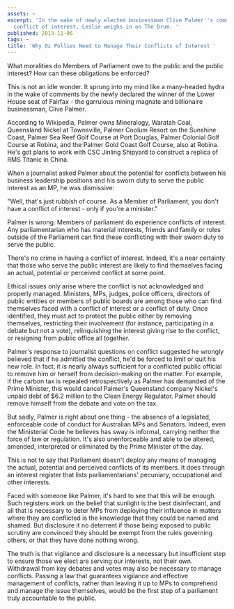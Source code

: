 ```yaml
---
assets: ~
excerpt: 'In the wake of newly elected businessman Clive Palmer''s comments about
  conflict of interest, Leslie weighs in on The Drum. '
published: 2013-11-06
tags: ~
title: 'Why Oz Pollies Need to Manage Their Conflicts of Interest '
---
```

What moralities do Members of Parliament owe to the public and the public interest? How can these obligations be enforced? 

This is not an idle wonder. It sprung into my mind like a many-headed hydra in the wake of comments by the newly declared the winner of the Lower House seat of Fairfax - the garrulous mining magnate and billionaire businessman, Clive Palmer.

According to Wikipedia, Palmer owns Mineralogy, Waratah Coal, Queensland Nickel at Townsville, Palmer Coolum Resort on the Sunshine Coast, Palmer Sea Reef Golf Course at Port Douglas, Palmer Colonial Golf Course at Robina, and the Palmer Gold Coast Golf Course, also at Robina. He's got plans to work with CSC Jinling Shipyard to construct a replica of RMS Titanic in China.

When a journalist asked Palmer about the potential for conflicts between his business leadership positions and his sworn duty to serve the public interest as an MP, he was dismissive:

"Well, that's just rubbish of course. As a Member of Parliament, you don't have a conflict of interest - only if you're a minister."

Palmer is wrong. Members of parliament do experience conflicts of interest. Any parliamentarian who has material interests, friends and family or roles outside of the Parliament can find these conflicting with their sworn duty to serve the public.

There's no crime in having a conflict of interest. Indeed, it's a near certainty that those who serve the public interest are likely to find themselves facing an actual, potential or perceived conflict at some point.

Ethical issues only arise where the conflict is not acknowledged and properly managed. Ministers, MPs, judges, police officers, directors of public entities or members of public boards are among those who can find themselves faced with a conflict of interest or a conflict of duty. Once identified, they must act to protect the public either by removing themselves, restricting their involvement (for instance, participating in a debate but not a vote), relinquishing the interest giving rise to the conflict, or resigning from public office all together.

Palmer's response to journalist questions on conflict suggested he wrongly believed that if he admitted the conflict, he'd be forced to limit or quit his new role. In fact, it is nearly always sufficient for a conflicted public official to remove him or herself from decision-making on the matter. For example, if the carbon tax is repealed retrospectively as Palmer has demanded of the Prime Minister, this would cancel Palmer's Queensland company Nickel's unpaid debt of $6.2 million to the Clean Energy Regulator. Palmer should remove himself from the debate and vote on the tax.

But sadly, Palmer is right about one thing - the absence of a legislated, enforceable code of conduct for Australian MPs and Senators. Indeed, even the Ministerial Code he believes has sway is informal, carrying neither the force of law or regulation. It's also unenforceable and able to be altered, amended, interpreted or eliminated by the Prime Minister of the day.

This is not to say that Parliament doesn't deploy any means of managing the actual, potential and perceived conflicts of its members. It does through an interest register that lists parliamentarians' pecuniary, occupational and other interests.

Faced with someone like Palmer, it's hard to see that this will be enough. Such registers work on the belief that sunlight is the best disinfectant, and all that is necessary to deter MPs from deploying their influence in matters where they are conflicted is the knowledge that they could be named and shamed. But disclosure it no deterrent if those being exposed to public scrutiny are convinced they should be exempt from the rules governing others, or that they have done nothing wrong.

The truth is that vigilance and disclosure is a necessary but insufficient step to ensure those we elect are serving our interests, not their own. Withdrawal from key debates and votes may also be necessary to manage conflicts. Passing a law that guarantees vigilance and effective management of conflicts, rather than leaving it up to MPs to comprehend and manage the issue themselves, would be the first step of a parliament truly accountable to the public.